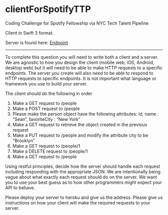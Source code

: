 # clientForSpotifyTTP
Coding Challenge for Spotify Fellowship via NYC Tech Talent Pipeline

Client in Swift 3 format.

Server is found here: [Endpoint](https://serverforspotify.herokuapp.com/people)

---

To complete this question you will need to write both a client and a server. We are agnostic to how you design the client (mobile web, iOS, Android, desktop web) but it will need to be able to make HTTP requests to a specific endpoints.  The server you create will also need to be able to respond to HTTP requests to specific endpoints.  It is not important what language or framework you use to build your server.

The client should do the following in order
1. Make a GET request to /people
2. Make a POST request to /people
3. Please make the person object have the following attributes: id, name : “Sean”, favoriteCity : “New York”
4. Make a GET request to retrieve the object created in the previous request
5. Make a PUT request to /people and modify the attribute city to be “Brooklyn”
6. Make a GET request to /people/1
7. Make a DELETE request to /people/1
8. Make a GET request to /people

Using restful principles, decide how the server should handle each request including responding with the appropriate JSON.  We are intentionally being vague about what exactly each request should do on the server.  We want you to use your best guess as to how other programmers might expect your API to behave.

Please deploy your server to heroku and give us the address.  Please give us instructions on how your client will make the required requests to your server.
